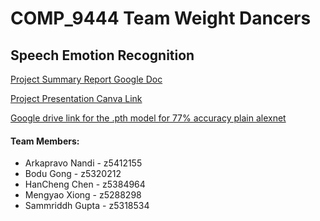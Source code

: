 # COMP_9444 Team Weight Dancers

## Speech Emotion Recognition 

<base target="_blank">

<a href="https://docs.google.com/document/d/1aupPNs_OmJ3xv3e9K4y8Y9WaZzo6SNsgguAcEq1AuLM/edit?usp=sharing" target="_blank">Project Summary Report Google Doc</a>

<a href="https://www.canva.com/design/DAFz7H_dNr0/jq5FBLKrBWTYf4b5BwsR4Q/edit?utm_content=DAFz7H_dNr0&utm_campaign=designshare&utm_medium=link2&utm_source=sharebutton" target="_blank">Project Presentation Canva Link</a>


<a href="https://drive.google.com/drive/folders/1S3utY88ta693uaAKw6p2YwUpX80oyI1L?usp=drive_link" target="_blank">Google drive link for the .pth model for 77% accuracy plain alexnet</a>

#### Team Members:

- Arkapravo Nandi      - z5412155
- Bodu Gong              - z5320212
- HanCheng Chen      - z5384964
- Mengyao Xiong       - z5288298
- Sammriddh Gupta  - z5318534